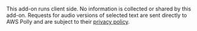 This add-on runs client side. No information is collected or shared by this add-on. Requests for audio versions of selected text are sent directly to AWS Polly and are subject to their [privacy policy](https://aws.amazon.com/polly/faqs/#Data_Privacy).